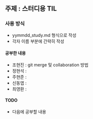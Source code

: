 ## 주제 : 스터디용 TIL

### 사용 방식
- yymmdd_study.md 형식으로 작성
- 각자 이름 부분에 간략히 작성

#### 공부한 내용
- 조현진 : git merge 및 collaboration 방법
- 정현석 :
- 주현준 :
- 신동엽 :
- 최영환 :

#### TODO
- 다음에 공부할 내용

